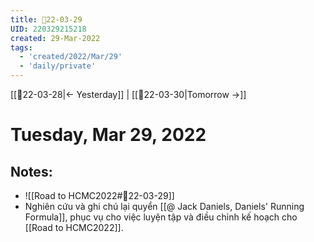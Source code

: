 ```yaml
---
title: 📝22-03-29
UID: 220329215218
created: 29-Mar-2022
tags:
  - 'created/2022/Mar/29'
  - 'daily/private'
---
```

[[📝22-03-28|<- Yesterday]] | [[📝22-03-30|Tomorrow ->]]
# Tuesday, Mar 29, 2022

## Notes:
- ![[Road to HCMC2022#📝22-03-29]] 
- Nghiên cứu và ghi chú lại quyển [[@ Jack Daniels, Daniels' Running Formula]], phục vụ cho việc luyện tập và điều chỉnh kế hoạch cho [[Road to HCMC2022]].


